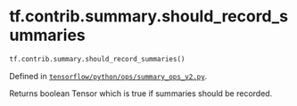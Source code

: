 <div itemscope itemtype="http://developers.google.com/ReferenceObject">
<meta itemprop="name" content="tf.contrib.summary.should_record_summaries" />
<meta itemprop="path" content="Stable" />
</div>

# tf.contrib.summary.should_record_summaries

``` python
tf.contrib.summary.should_record_summaries()
```



Defined in [`tensorflow/python/ops/summary_ops_v2.py`](https://www.tensorflow.org/code/tensorflow/python/ops/summary_ops_v2.py).

Returns boolean Tensor which is true if summaries should be recorded.